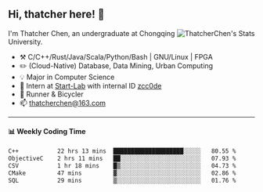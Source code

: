 ## Hi, thatcher here! :wave:

<img align="right" src="https://github-readme-stats.vercel.app/api?username=thatcherchen&title_color=333&text_color=777" alt="ThatcherChen's Stats" >

I'm Thatcher Chen, an undergraduate at Chongqing University.

- :hammer_and_pick:  C/C++/Rust/Java/Scala/Python/Bash | GNU/Linux | FPGA
- :pencil2:  (Cloud-Native) Database, Data Mining, Urban Computing
- :bulb:   Major in Computer Science
- :telescope:  Intern at [Start-Lab](https://github.com/Spatio-Temporal-Lab) with internal ID [zcc0de](https://github.com/zcc0de)
- :seedling:  Runner & Bicycler
- :mailbox: thatcherchen@163.com

---

#### :bar_chart: Weekly Coding Time

<!--START_SECTION:waka-->

```txt
C++           22 hrs 13 mins  ████████████████████░░░░░   80.55 %
ObjectiveC    2 hrs 11 mins   ██░░░░░░░░░░░░░░░░░░░░░░░   07.93 %
CSV           1 hr 18 mins    █▒░░░░░░░░░░░░░░░░░░░░░░░   04.73 %
CMake         47 mins         ▓░░░░░░░░░░░░░░░░░░░░░░░░   02.86 %
SQL           29 mins         ▒░░░░░░░░░░░░░░░░░░░░░░░░   01.76 %
```

<!--END_SECTION:waka-->
